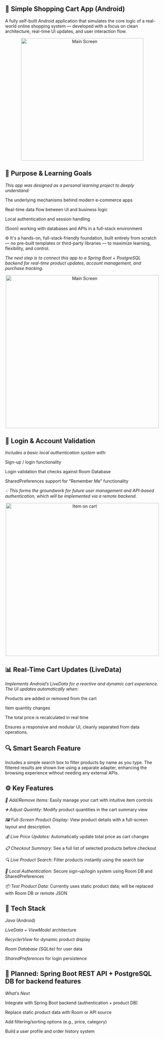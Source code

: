 ## 🛒 Simple Shopping Cart App (Android)


A fully self-built Android application that simulates the core logic of a real-world online shopping system — developed with a focus on clean architecture, real-time UI updates, and user interaction flow.


<p align="center"><img src="screenshots/cart_navigation.gif" alt="Main Screen" width="400"/></p>


## 🎯 Purpose & Learning Goals


*This app was designed as a personal learning project to deeply understand:*


The underlying mechanisms behind modern e-commerce apps


Real-time data flow between UI and business logic


Local authentication and session handling


(Soon) working with databases and APIs in a full-stack environment


⚙️ It's a hands-on, full-stack-friendly foundation, built entirely from scratch — no pre-built templates or third-party libraries — to maximize learning, flexibility, and control.


*The next step is to connect this app to a Spring Boot + PostgreSQL backend for real-time product updates, account management, and purchase tracking.*

<p align="center"><img src="screenshots/main_display.png" alt="Main Screen" width="500"/></p>

## 🔐 Login & Account Validation

*Includes a basic local authentication system with:*


Sign-up / login functionality


Login validation that checks against Room Database


SharedPreferences support for “Remember Me” functionality



*💡 This forms the groundwork for future user management and API-based authentication, which will be implemented via a remote backend.*


<p align="center"><img src="screenshots/item_view.png" alt="Item on cart" width="500"/></p>

## 📊 Real-Time Cart Updates (LiveData)


*Implements Android’s LiveData for a reactive and dynamic cart experience. The UI updates automatically when:*


Products are added or removed from the cart


Item quantity changes


The total price is recalculated in real time


Ensures a responsive and modular UI, cleanly separated from data operations.


## 🔍 Smart Search Feature


Includes a simple search box to filter products by name as you type.
The filtered results are shown live using a separate adapter, enhancing the browsing experience without needing any external APIs.


## ⚙️ Key Features


*🛒 Add/Remove Items:* Easily manage your cart with intuitive item controls

*➕ Adjust Quantity:* Modify product quantities in the cart summary view

*🖼️ Full-Screen Product Display:* View product details with a full-screen layout and description.

*💰 Live Price Updates:* Automatically update total price as cart changes

*📋 Checkout Summary:* See a full list of selected products before checkout

*🔍 Live Product Search:* Filter products instantly using the search bar

*🔐 Local Authentication:* Secure sign-up/login system using Room DB and SharedPreferences

*📦 Test Product Data:* Currently uses static product data; will be replaced with Room DB or remote JSON


## 🧠 Tech Stack

*Java* (Android)

*LiveData + ViewModel* architecture

*RecyclerView* for dynamic product display

*Room Database (SQLite)* for user data

*SharedPreferences* for login persistence


## 🎯 Planned: Spring Boot REST API + PostgreSQL DB for backend features


*What’s Next*

 Integrate with Spring Boot backend (authentication + product DB)


 Replace static product data with Room or API source


 Add filtering/sorting options (e.g., price, category)


 Build a user profile and order history system

 

